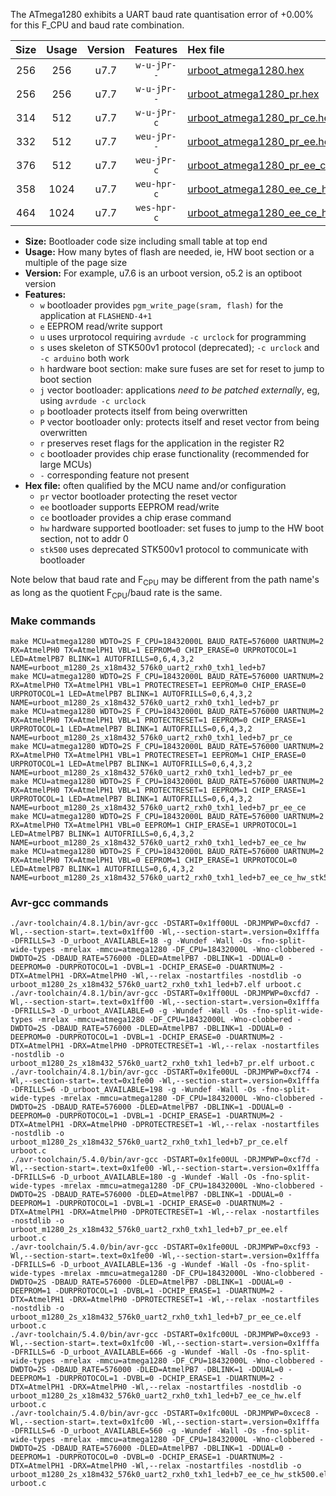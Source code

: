 The ATmega1280 exhibits a UART baud rate quantisation error of +0.00% for this F_CPU and baud rate combination.

|Size|Usage|Version|Features|Hex file|
|:-:|:-:|:-:|:-:|:--|
|256|256|u7.7|`w-u-jPr--`|[urboot_atmega1280.hex](https://raw.githubusercontent.com/stefanrueger/urboot.hex/main/u7.7/cores/megacore/atmega1280/watchdog_2_s/external_oscillator/18432000_hz/576000_baud/uart2_rxh0_txh1/led%2Bb7/urboot_atmega1280.hex)|
|256|256|u7.7|`w-u-jPr--`|[urboot_atmega1280_pr.hex](https://raw.githubusercontent.com/stefanrueger/urboot.hex/main/u7.7/cores/megacore/atmega1280/watchdog_2_s/external_oscillator/18432000_hz/576000_baud/uart2_rxh0_txh1/led%2Bb7/urboot_atmega1280_pr.hex)|
|314|512|u7.7|`w-u-jPr-c`|[urboot_atmega1280_pr_ce.hex](https://raw.githubusercontent.com/stefanrueger/urboot.hex/main/u7.7/cores/megacore/atmega1280/watchdog_2_s/external_oscillator/18432000_hz/576000_baud/uart2_rxh0_txh1/led%2Bb7/urboot_atmega1280_pr_ce.hex)|
|332|512|u7.7|`weu-jPr--`|[urboot_atmega1280_pr_ee.hex](https://raw.githubusercontent.com/stefanrueger/urboot.hex/main/u7.7/cores/megacore/atmega1280/watchdog_2_s/external_oscillator/18432000_hz/576000_baud/uart2_rxh0_txh1/led%2Bb7/urboot_atmega1280_pr_ee.hex)|
|376|512|u7.7|`weu-jPr-c`|[urboot_atmega1280_pr_ee_ce.hex](https://raw.githubusercontent.com/stefanrueger/urboot.hex/main/u7.7/cores/megacore/atmega1280/watchdog_2_s/external_oscillator/18432000_hz/576000_baud/uart2_rxh0_txh1/led%2Bb7/urboot_atmega1280_pr_ee_ce.hex)|
|358|1024|u7.7|`weu-hpr-c`|[urboot_atmega1280_ee_ce_hw.hex](https://raw.githubusercontent.com/stefanrueger/urboot.hex/main/u7.7/cores/megacore/atmega1280/watchdog_2_s/external_oscillator/18432000_hz/576000_baud/uart2_rxh0_txh1/led%2Bb7/urboot_atmega1280_ee_ce_hw.hex)|
|464|1024|u7.7|`wes-hpr-c`|[urboot_atmega1280_ee_ce_hw_stk500.hex](https://raw.githubusercontent.com/stefanrueger/urboot.hex/main/u7.7/cores/megacore/atmega1280/watchdog_2_s/external_oscillator/18432000_hz/576000_baud/uart2_rxh0_txh1/led%2Bb7/urboot_atmega1280_ee_ce_hw_stk500.hex)|

- **Size:** Bootloader code size including small table at top end
- **Usage:** How many bytes of flash are needed, ie, HW boot section or a multiple of the page size
- **Version:** For example, u7.6 is an urboot version, o5.2 is an optiboot version
- **Features:**
  + `w` bootloader provides `pgm_write_page(sram, flash)` for the application at `FLASHEND-4+1`
  + `e` EEPROM read/write support
  + `u` uses urprotocol requiring `avrdude -c urclock` for programming
  + `s` uses skeleton of STK500v1 protocol (deprecated); `-c urclock` and `-c arduino` both work
  + `h` hardware boot section: make sure fuses are set for reset to jump to boot section
  + `j` vector bootloader: applications *need to be patched externally*, eg, using `avrdude -c urclock`
  + `p` bootloader protects itself from being overwritten
  + `P` vector bootloader only: protects itself and reset vector from being overwritten
  + `r` preserves reset flags for the application in the register R2
  + `c` bootloader provides chip erase functionality (recommended for large MCUs)
  + `-` corresponding feature not present
- **Hex file:** often qualified by the MCU name and/or configuration
  + `pr` vector bootloader protecting the reset vector
  + `ee` bootloader supports EEPROM read/write
  + `ce` bootloader provides a chip erase command
  + `hw` hardware supported bootloader: set fuses to jump to the HW boot section, not to addr 0
  + `stk500` uses deprecated STK500v1 protocol to communicate with bootloader


Note below that baud rate and F<sub>CPU</sub> may be different from the path name's as long as the quotient F<sub>CPU</sub>/baud rate is the same.

### Make commands
```
make MCU=atmega1280 WDTO=2S F_CPU=18432000L BAUD_RATE=576000 UARTNUM=2 RX=AtmelPH0 TX=AtmelPH1 VBL=1 EEPROM=0 CHIP_ERASE=0 URPROTOCOL=1 LED=AtmelPB7 BLINK=1 AUTOFRILLS=0,6,4,3,2 NAME=urboot_m1280_2s_x18m432_576k0_uart2_rxh0_txh1_led+b7
make MCU=atmega1280 WDTO=2S F_CPU=18432000L BAUD_RATE=576000 UARTNUM=2 RX=AtmelPH0 TX=AtmelPH1 VBL=1 PROTECTRESET=1 EEPROM=0 CHIP_ERASE=0 URPROTOCOL=1 LED=AtmelPB7 BLINK=1 AUTOFRILLS=0,6,4,3,2 NAME=urboot_m1280_2s_x18m432_576k0_uart2_rxh0_txh1_led+b7_pr
make MCU=atmega1280 WDTO=2S F_CPU=18432000L BAUD_RATE=576000 UARTNUM=2 RX=AtmelPH0 TX=AtmelPH1 VBL=1 PROTECTRESET=1 EEPROM=0 CHIP_ERASE=1 URPROTOCOL=1 LED=AtmelPB7 BLINK=1 AUTOFRILLS=0,6,4,3,2 NAME=urboot_m1280_2s_x18m432_576k0_uart2_rxh0_txh1_led+b7_pr_ce
make MCU=atmega1280 WDTO=2S F_CPU=18432000L BAUD_RATE=576000 UARTNUM=2 RX=AtmelPH0 TX=AtmelPH1 VBL=1 PROTECTRESET=1 EEPROM=1 CHIP_ERASE=0 URPROTOCOL=1 LED=AtmelPB7 BLINK=1 AUTOFRILLS=0,6,4,3,2 NAME=urboot_m1280_2s_x18m432_576k0_uart2_rxh0_txh1_led+b7_pr_ee
make MCU=atmega1280 WDTO=2S F_CPU=18432000L BAUD_RATE=576000 UARTNUM=2 RX=AtmelPH0 TX=AtmelPH1 VBL=1 PROTECTRESET=1 EEPROM=1 CHIP_ERASE=1 URPROTOCOL=1 LED=AtmelPB7 BLINK=1 AUTOFRILLS=0,6,4,3,2 NAME=urboot_m1280_2s_x18m432_576k0_uart2_rxh0_txh1_led+b7_pr_ee_ce
make MCU=atmega1280 WDTO=2S F_CPU=18432000L BAUD_RATE=576000 UARTNUM=2 RX=AtmelPH0 TX=AtmelPH1 VBL=0 EEPROM=1 CHIP_ERASE=1 URPROTOCOL=1 LED=AtmelPB7 BLINK=1 AUTOFRILLS=0,6,4,3,2 NAME=urboot_m1280_2s_x18m432_576k0_uart2_rxh0_txh1_led+b7_ee_ce_hw
make MCU=atmega1280 WDTO=2S F_CPU=18432000L BAUD_RATE=576000 UARTNUM=2 RX=AtmelPH0 TX=AtmelPH1 VBL=0 EEPROM=1 CHIP_ERASE=1 URPROTOCOL=0 LED=AtmelPB7 BLINK=1 AUTOFRILLS=0,6,4,3,2 NAME=urboot_m1280_2s_x18m432_576k0_uart2_rxh0_txh1_led+b7_ee_ce_hw_stk500
```

### Avr-gcc commands
```
./avr-toolchain/4.8.1/bin/avr-gcc -DSTART=0x1ff00UL -DRJMPWP=0xcfd7 -Wl,--section-start=.text=0x1ff00 -Wl,--section-start=.version=0x1fffa -DFRILLS=3 -D_urboot_AVAILABLE=18 -g -Wundef -Wall -Os -fno-split-wide-types -mrelax -mmcu=atmega1280 -DF_CPU=18432000L -Wno-clobbered -DWDTO=2S -DBAUD_RATE=576000 -DLED=AtmelPB7 -DBLINK=1 -DDUAL=0 -DEEPROM=0 -DURPROTOCOL=1 -DVBL=1 -DCHIP_ERASE=0 -DUARTNUM=2 -DTX=AtmelPH1 -DRX=AtmelPH0 -Wl,--relax -nostartfiles -nostdlib -o urboot_m1280_2s_x18m432_576k0_uart2_rxh0_txh1_led+b7.elf urboot.c
./avr-toolchain/4.8.1/bin/avr-gcc -DSTART=0x1ff00UL -DRJMPWP=0xcfd7 -Wl,--section-start=.text=0x1ff00 -Wl,--section-start=.version=0x1fffa -DFRILLS=3 -D_urboot_AVAILABLE=0 -g -Wundef -Wall -Os -fno-split-wide-types -mrelax -mmcu=atmega1280 -DF_CPU=18432000L -Wno-clobbered -DWDTO=2S -DBAUD_RATE=576000 -DLED=AtmelPB7 -DBLINK=1 -DDUAL=0 -DEEPROM=0 -DURPROTOCOL=1 -DVBL=1 -DCHIP_ERASE=0 -DUARTNUM=2 -DTX=AtmelPH1 -DRX=AtmelPH0 -DPROTECTRESET=1 -Wl,--relax -nostartfiles -nostdlib -o urboot_m1280_2s_x18m432_576k0_uart2_rxh0_txh1_led+b7_pr.elf urboot.c
./avr-toolchain/4.8.1/bin/avr-gcc -DSTART=0x1fe00UL -DRJMPWP=0xcf74 -Wl,--section-start=.text=0x1fe00 -Wl,--section-start=.version=0x1fffa -DFRILLS=6 -D_urboot_AVAILABLE=198 -g -Wundef -Wall -Os -fno-split-wide-types -mrelax -mmcu=atmega1280 -DF_CPU=18432000L -Wno-clobbered -DWDTO=2S -DBAUD_RATE=576000 -DLED=AtmelPB7 -DBLINK=1 -DDUAL=0 -DEEPROM=0 -DURPROTOCOL=1 -DVBL=1 -DCHIP_ERASE=1 -DUARTNUM=2 -DTX=AtmelPH1 -DRX=AtmelPH0 -DPROTECTRESET=1 -Wl,--relax -nostartfiles -nostdlib -o urboot_m1280_2s_x18m432_576k0_uart2_rxh0_txh1_led+b7_pr_ce.elf urboot.c
./avr-toolchain/5.4.0/bin/avr-gcc -DSTART=0x1fe00UL -DRJMPWP=0xcf7d -Wl,--section-start=.text=0x1fe00 -Wl,--section-start=.version=0x1fffa -DFRILLS=6 -D_urboot_AVAILABLE=180 -g -Wundef -Wall -Os -fno-split-wide-types -mrelax -mmcu=atmega1280 -DF_CPU=18432000L -Wno-clobbered -DWDTO=2S -DBAUD_RATE=576000 -DLED=AtmelPB7 -DBLINK=1 -DDUAL=0 -DEEPROM=1 -DURPROTOCOL=1 -DVBL=1 -DCHIP_ERASE=0 -DUARTNUM=2 -DTX=AtmelPH1 -DRX=AtmelPH0 -DPROTECTRESET=1 -Wl,--relax -nostartfiles -nostdlib -o urboot_m1280_2s_x18m432_576k0_uart2_rxh0_txh1_led+b7_pr_ee.elf urboot.c
./avr-toolchain/5.4.0/bin/avr-gcc -DSTART=0x1fe00UL -DRJMPWP=0xcf93 -Wl,--section-start=.text=0x1fe00 -Wl,--section-start=.version=0x1fffa -DFRILLS=6 -D_urboot_AVAILABLE=136 -g -Wundef -Wall -Os -fno-split-wide-types -mrelax -mmcu=atmega1280 -DF_CPU=18432000L -Wno-clobbered -DWDTO=2S -DBAUD_RATE=576000 -DLED=AtmelPB7 -DBLINK=1 -DDUAL=0 -DEEPROM=1 -DURPROTOCOL=1 -DVBL=1 -DCHIP_ERASE=1 -DUARTNUM=2 -DTX=AtmelPH1 -DRX=AtmelPH0 -DPROTECTRESET=1 -Wl,--relax -nostartfiles -nostdlib -o urboot_m1280_2s_x18m432_576k0_uart2_rxh0_txh1_led+b7_pr_ee_ce.elf urboot.c
./avr-toolchain/5.4.0/bin/avr-gcc -DSTART=0x1fc00UL -DRJMPWP=0xce93 -Wl,--section-start=.text=0x1fc00 -Wl,--section-start=.version=0x1fffa -DFRILLS=6 -D_urboot_AVAILABLE=666 -g -Wundef -Wall -Os -fno-split-wide-types -mrelax -mmcu=atmega1280 -DF_CPU=18432000L -Wno-clobbered -DWDTO=2S -DBAUD_RATE=576000 -DLED=AtmelPB7 -DBLINK=1 -DDUAL=0 -DEEPROM=1 -DURPROTOCOL=1 -DVBL=0 -DCHIP_ERASE=1 -DUARTNUM=2 -DTX=AtmelPH1 -DRX=AtmelPH0 -Wl,--relax -nostartfiles -nostdlib -o urboot_m1280_2s_x18m432_576k0_uart2_rxh0_txh1_led+b7_ee_ce_hw.elf urboot.c
./avr-toolchain/5.4.0/bin/avr-gcc -DSTART=0x1fc00UL -DRJMPWP=0xcec8 -Wl,--section-start=.text=0x1fc00 -Wl,--section-start=.version=0x1fffa -DFRILLS=6 -D_urboot_AVAILABLE=560 -g -Wundef -Wall -Os -fno-split-wide-types -mrelax -mmcu=atmega1280 -DF_CPU=18432000L -Wno-clobbered -DWDTO=2S -DBAUD_RATE=576000 -DLED=AtmelPB7 -DBLINK=1 -DDUAL=0 -DEEPROM=1 -DURPROTOCOL=0 -DVBL=0 -DCHIP_ERASE=1 -DUARTNUM=2 -DTX=AtmelPH1 -DRX=AtmelPH0 -Wl,--relax -nostartfiles -nostdlib -o urboot_m1280_2s_x18m432_576k0_uart2_rxh0_txh1_led+b7_ee_ce_hw_stk500.elf urboot.c
```

